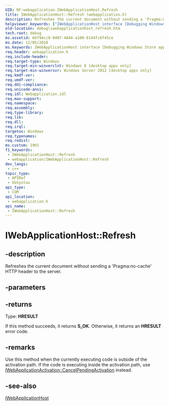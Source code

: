 ```yaml
---
UID: NF:webapplication.IWebApplicationHost.Refresh
title: IWebApplicationHost::Refresh (webapplication.h)
description: Refreshes the current document without sending a 'Pragma:no-cache' HTTP header to the server.
helpviewer_keywords: ["IWebApplicationHost interface [Debugging Windows Store apps]","Refresh method","IWebApplicationHost.Refresh","IWebApplicationHost::Refresh","Refresh","Refresh method [Debugging Windows Store apps]","Refresh method [Debugging Windows Store apps]","IWebApplicationHost interface","debug.iwebapplicationhost_refresh","webapplication/IWebApplicationHost::Refresh"]
old-location: debug\iwebapplicationhost_refresh.htm
tech.root: debug
ms.assetid: 66f94cc9-9407-4844-a100-8144fc6f45ce
ms.date: 12/05/2018
ms.keywords: IWebApplicationHost interface [Debugging Windows Store apps],Refresh method, IWebApplicationHost.Refresh, IWebApplicationHost::Refresh, Refresh, Refresh method [Debugging Windows Store apps], Refresh method [Debugging Windows Store apps],IWebApplicationHost interface, debug.iwebapplicationhost_refresh, webapplication/IWebApplicationHost::Refresh
req.header: webapplication.h
req.include-header: 
req.target-type: Windows
req.target-min-winverclnt: Windows 8 [desktop apps only]
req.target-min-winversvr: Windows Server 2012 [desktop apps only]
req.kmdf-ver: 
req.umdf-ver: 
req.ddi-compliance: 
req.unicode-ansi: 
req.idl: Webapplication.idl
req.max-support: 
req.namespace: 
req.assembly: 
req.type-library: 
req.lib: 
req.dll: 
req.irql: 
targetos: Windows
req.typenames: 
req.redist: 
ms.custom: 19H1
f1_keywords:
 - IWebApplicationHost::Refresh
 - webapplication/IWebApplicationHost::Refresh
dev_langs:
 - c++
topic_type:
 - APIRef
 - kbSyntax
api_type:
 - COM
api_location:
 - webapplication.h
api_name:
 - IWebApplicationHost::Refresh
---
```


# IWebApplicationHost::Refresh


## -description

Refreshes the current document without sending a 'Pragma:no-cache' HTTP header to the server.

## -parameters

## -returns

Type: <b>HRESULT</b>

If this method succeeds, it returns <b xmlns:loc="http://microsoft.com/wdcml/l10n">S_OK</b>. Otherwise, it returns an <b xmlns:loc="http://microsoft.com/wdcml/l10n">HRESULT</b> error code.

## -remarks

Use this method when the currently executing code is outside of the activation path. If the code is executing inside the activation path, use <a href="/previous-versions/windows/desktop/api/webapplication/nf-webapplication-iwebapplicationactivation-cancelpendingactivation">IWebApplicationActivation::CancelPendingActivation</a> instead.

## -see-also

<a href="/previous-versions/windows/desktop/api/webapplication/nn-webapplication-iwebapplicationhost">IWebApplicationHost</a>

